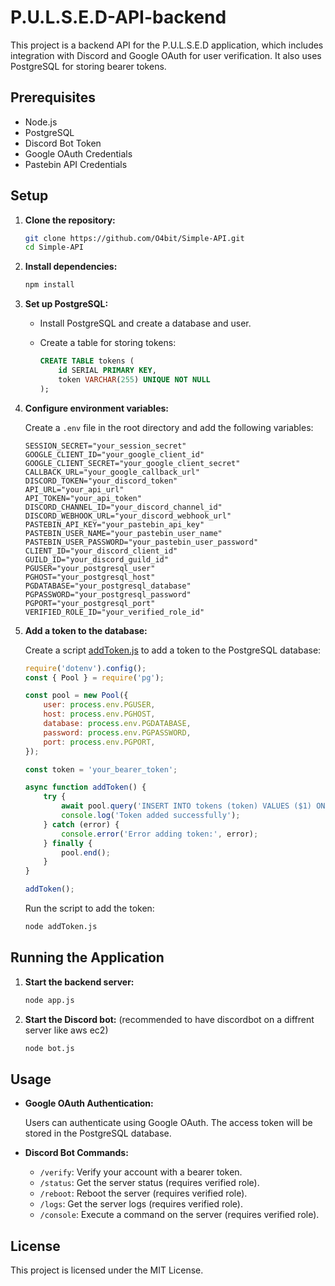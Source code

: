 # P.U.L.S.E.D-API-backend

This project is a backend API for the P.U.L.S.E.D application, which includes integration with Discord and Google OAuth for user verification. It also uses PostgreSQL for storing bearer tokens.

## Prerequisites

- Node.js
- PostgreSQL
- Discord Bot Token
- Google OAuth Credentials
- Pastebin API Credentials

## Setup

1. **Clone the repository:**

    ```sh
    git clone https://github.com/O4bit/Simple-API.git
    cd Simple-API
    ```

2. **Install dependencies:**

    ```sh
    npm install
    ```

3. **Set up PostgreSQL:**

    - Install PostgreSQL and create a database and user.
    - Create a table for storing tokens:

        ```sql
        CREATE TABLE tokens (
            id SERIAL PRIMARY KEY,
            token VARCHAR(255) UNIQUE NOT NULL
        );
        ```

4. **Configure environment variables:**

    Create a `.env` file in the root directory and add the following variables:

    ```properties
    SESSION_SECRET="your_session_secret"
    GOOGLE_CLIENT_ID="your_google_client_id"
    GOOGLE_CLIENT_SECRET="your_google_client_secret"
    CALLBACK_URL="your_google_callback_url"
    DISCORD_TOKEN="your_discord_token"
    API_URL="your_api_url"
    API_TOKEN="your_api_token"
    DISCORD_CHANNEL_ID="your_discord_channel_id"
    DISCORD_WEBHOOK_URL="your_discord_webhook_url"
    PASTEBIN_API_KEY="your_pastebin_api_key"
    PASTEBIN_USER_NAME="your_pastebin_user_name"
    PASTEBIN_USER_PASSWORD="your_pastebin_user_password"
    CLIENT_ID="your_discord_client_id"
    GUILD_ID="your_discord_guild_id"
    PGUSER="your_postgresql_user"
    PGHOST="your_postgresql_host"
    PGDATABASE="your_postgresql_database"
    PGPASSWORD="your_postgresql_password"
    PGPORT="your_postgresql_port"
    VERIFIED_ROLE_ID="your_verified_role_id"
    ```

5. **Add a token to the database:**

    Create a script [addToken.js](http://_vscodecontentref_/2) to add a token to the PostgreSQL database:

    ```javascript
    require('dotenv').config();
    const { Pool } = require('pg');

    const pool = new Pool({
        user: process.env.PGUSER,
        host: process.env.PGHOST,
        database: process.env.PGDATABASE,
        password: process.env.PGPASSWORD,
        port: process.env.PGPORT,
    });

    const token = 'your_bearer_token';

    async function addToken() {
        try {
            await pool.query('INSERT INTO tokens (token) VALUES ($1) ON CONFLICT (token) DO NOTHING', [token]);
            console.log('Token added successfully');
        } catch (error) {
            console.error('Error adding token:', error);
        } finally {
            pool.end();
        }
    }

    addToken();
    ```

    Run the script to add the token:

    ```sh
    node addToken.js
    ```

## Running the Application

1. **Start the backend server:**

    ```sh
    node app.js
    ```

2. **Start the Discord bot:**
(recommended to have discordbot on a diffrent server like aws ec2)
    ```sh
    node bot.js
    ```

## Usage

- **Google OAuth Authentication:**

    Users can authenticate using Google OAuth. The access token will be stored in the PostgreSQL database.

- **Discord Bot Commands:**

    - `/verify`: Verify your account with a bearer token.
    - `/status`: Get the server status (requires verified role).
    - `/reboot`: Reboot the server (requires verified role).
    - `/logs`: Get the server logs (requires verified role).
    - `/console`: Execute a command on the server (requires verified role).

## License

This project is licensed under the MIT License.